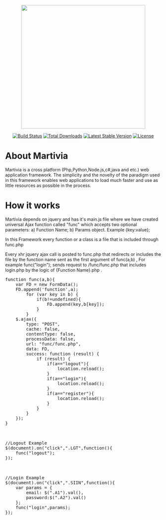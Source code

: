 <p align="center"><img src="https://webdoors.ge/partners/martivia/img/martivia.png" width="400"></p>

<p align="center">
<a href="https://webdoors.ge"><img src="https://webdoors.ge/partners/martivia/img/build.svg" alt="Build Status"></a>
<a href="https://webdoors.ge"><img src="https://webdoors.ge/partners/martivia/img/total.svg" alt="Total Downloads"></a>
<a href="https://webdoors.ge"><img src="https://webdoors.ge/partners/martivia/img/stable.svg" alt="Latest Stable Version"></a>
<a href="https://webdoors.ge"><img src="https://webdoors.ge/partners/martivia/img/license2.svg" alt="License"></a>
</p>

# About Martivia

Martivia is a cross platform (Php,Python,Node.js,c#,java and etc.) web application framework. The simplicity and the novelty of the paradigm used in this framework enables web applications to load much faster and use as little resources as possible in the process.

# How it works

Martivia depends on jquery and has it's main.js file where we have created universal Ajax function called "func" which accepts two optional parameters: a) Function Name; b) Params object. Example {key:value};

In this Framework every function or a class is a file that is included through func.php

Every xhr jquery ajax call is posted to func.php that redirects or includes the file by the function name sent as the first argument of func(a,b) , For example func("login"); sends request to /func/func.php that includes login.php by the logic of {Function Name}.php . 



<pre>
function func(a,b){
    var FD = new FormData();
    FD.append('function',a);
		for (var key in b) {
			if(b!=undefined){
				FD.append(key,b[key]);			
			}
		}
	$.ajax({  
		type: "POST", 
		cache: false,
		contentType: false,
		processData: false, 
		url: "func/func.php",
		data: FD,
		success: function (result) {
			if (result) {
				if(a=="logout"){
					location.reload();
				}
				if(a=="login"){
					location.reload();
				}
				if(a=="register"){
					location.reload();
				}
			}
		}
	});
}



//Logout Example
$(document).on("click",".LGT",function(){
	func("logout");
});



//Login Example
$(document).on("click",".SIIN",function(){
	var params = {
		email: $(".A1").val(), 
		password:$(".A2").val()
	};
	func("login",params);
});
</pre>